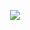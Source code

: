 <p align="center">
  <img src="https://discord.c99.nl/widget/theme-4/833803685350998086.png" />
</p>
